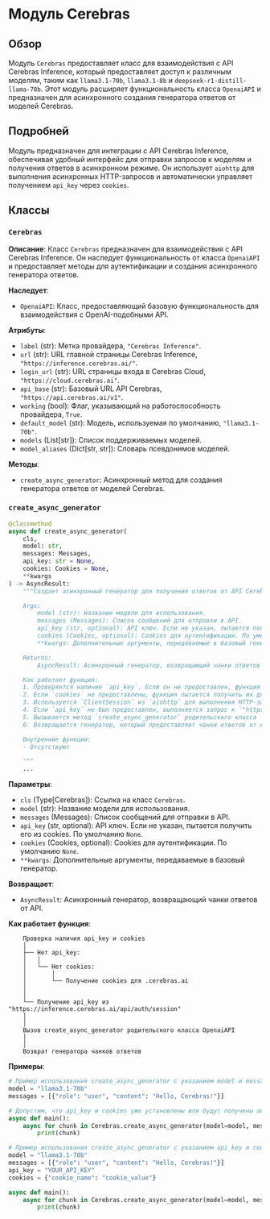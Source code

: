 # Модуль Cerebras

## Обзор

Модуль `Cerebras` предоставляет класс для взаимодействия с API Cerebras Inference, который предоставляет доступ к различным моделям, таким как `llama3.1-70b`, `llama3.1-8b` и `deepseek-r1-distill-llama-70b`. Этот модуль расширяет функциональность класса `OpenaiAPI` и предназначен для асинхронного создания генератора ответов от моделей Cerebras.

## Подробней

Модуль предназначен для интеграции с API Cerebras Inference, обеспечивая удобный интерфейс для отправки запросов к моделям и получения ответов в асинхронном режиме. Он использует `aiohttp` для выполнения асинхронных HTTP-запросов и автоматически управляет получением `api_key` через `cookies`.

## Классы

### `Cerebras`

**Описание**: Класс `Cerebras` предназначен для взаимодействия с API Cerebras Inference. Он наследует функциональность от класса `OpenaiAPI` и предоставляет методы для аутентификации и создания асинхронного генератора ответов.

**Наследует**:

- `OpenaiAPI`: Класс, предоставляющий базовую функциональность для взаимодействия с OpenAI-подобными API.

**Атрибуты**:

- `label` (str): Метка провайдера, `"Cerebras Inference"`.
- `url` (str): URL главной страницы Cerebras Inference, `"https://inference.cerebras.ai/"`.
- `login_url` (str): URL страницы входа в Cerebras Cloud, `"https://cloud.cerebras.ai"`.
- `api_base` (str): Базовый URL API Cerebras, `"https://api.cerebras.ai/v1"`.
- `working` (bool): Флаг, указывающий на работоспособность провайдера, `True`.
- `default_model` (str): Модель, используемая по умолчанию, `"llama3.1-70b"`.
- `models` (List[str]): Список поддерживаемых моделей.
- `model_aliases` (Dict[str, str]): Словарь псевдонимов моделей.

**Методы**:

- `create_async_generator`: Асинхронный метод для создания генератора ответов от моделей Cerebras.

### `create_async_generator`

```python
@classmethod
async def create_async_generator(
    cls,
    model: str,
    messages: Messages,
    api_key: str = None,
    cookies: Cookies = None,
    **kwargs
) -> AsyncResult:
    """Создает асинхронный генератор для получения ответов от API Cerebras Inference.

    Args:
        model (str): Название модели для использования.
        messages (Messages): Список сообщений для отправки в API.
        api_key (str, optional): API ключ. Если не указан, пытается получить его из cookies. По умолчанию `None`.
        cookies (Cookies, optional): Cookies для аутентификации. По умолчанию `None`.
        **kwargs: Дополнительные аргументы, передаваемые в базовый генератор.

    Returns:
        AsyncResult: Асинхронный генератор, возвращающий чанки ответов от API.

    Как работает функция:
    1. Проверяется наличие `api_key`. Если он не предоставлен, функция пытается получить его из cookies.
    2. Если `cookies` не предоставлены, функция пытается получить их для домена `.cerebras.ai`.
    3. Используется `ClientSession` из `aiohttp` для выполнения HTTP-запросов с использованием полученных cookies.
    4. Если `api_key` не был предоставлен, выполняется запрос к `"https://inference.cerebras.ai/api/auth/session"` для его получения.
    5. Вызывается метод `create_async_generator` родительского класса `OpenaiAPI` с необходимыми параметрами, включая полученный `api_key` и заголовки.
    6. Возвращается генератор, который предоставляет чанки ответов от API.

    Внутренние функции:
    - Отсутствуют

    """
    ...
```

**Параметры**:

- `cls` (Type[Cerebras]): Ссылка на класс `Cerebras`.
- `model` (str): Название модели для использования.
- `messages` (Messages): Список сообщений для отправки в API.
- `api_key` (str, optional): API ключ. Если не указан, пытается получить его из cookies. По умолчанию `None`.
- `cookies` (Cookies, optional): Cookies для аутентификации. По умолчанию `None`.
- `**kwargs`: Дополнительные аргументы, передаваемые в базовый генератор.

**Возвращает**:

- `AsyncResult`: Асинхронный генератор, возвращающий чанки ответов от API.

**Как работает функция**:

```
    Проверка наличия api_key и cookies
    │
    ├── Нет api_key:
    │   │
    │   └── Нет cookies:
    │       │
    │       └── Получение cookies для .cerebras.ai
    │
    │
    └── Получение api_key из "https://inference.cerebras.ai/api/auth/session"
    │
    │
    Вызов create_async_generator родительского класса OpenaiAPI
    │
    │
    Возврат генератора чанков ответов
```

**Примеры**:

```python
# Пример использования create_async_generator с указанием model и messages
model = "llama3.1-70b"
messages = [{"role": "user", "content": "Hello, Cerebras!"}]

# Допустим, что api_key и cookies уже установлены или будут получены автоматически
async def main():
    async for chunk in Cerebras.create_async_generator(model=model, messages=messages):
        print(chunk)

# Пример использования create_async_generator с указанием api_key и cookies
model = "llama3.1-70b"
messages = [{"role": "user", "content": "Hello, Cerebras!"}]
api_key = "YOUR_API_KEY"
cookies = {"cookie_name": "cookie_value"}

async def main():
    async for chunk in Cerebras.create_async_generator(model=model, messages=messages, api_key=api_key, cookies=cookies):
        print(chunk)
